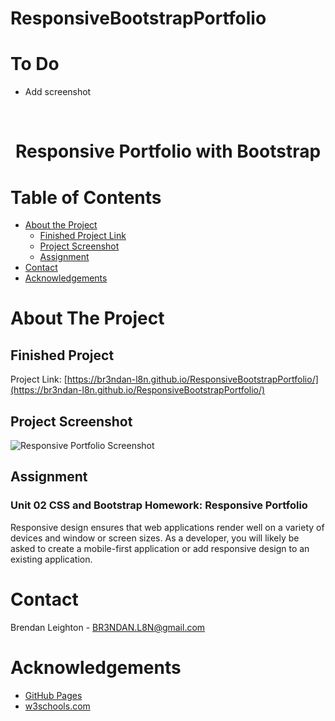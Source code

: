 # ResponsiveBootstrapPortfolio

# To Do
* Add screenshot



<!-- PROJECT LOGO -->
<br />
<p align="center">
  <h1 align="center">Responsive Portfolio with Bootstrap</h1>
</p>



<!-- TABLE OF CONTENTS -->
# Table of Contents

* [About the Project](#about-the-project)
    * [Finished Project Link](#finished-project)
    * [Project Screenshot](#project-screenshot)
    * [Assignment](#assignment)
* [Contact](#contact)
* [Acknowledgements](#acknowledgements)



<!-- ABOUT THE PROJECT -->
# About The Project

## Finished Project

Project Link: [https://br3ndan-l8n.github.io/ResponsiveBootstrapPortfolio/](https://br3ndan-l8n.github.io/ResponsiveBootstrapPortfolio/)

## Project Screenshot

![Responsive Portfolio Screenshot](assets/images/screenshot.png)

## Assignment

### Unit 02 CSS and Bootstrap Homework: Responsive Portfolio

Responsive design ensures that web applications render well on a variety of devices and window or screen sizes. As a developer, you will likely be asked to create a mobile-first application or add responsive design to an existing application.



<!-- CONTACT -->
# Contact

Brendan Leighton - BR3NDAN.L8N@gmail.com



<!-- ACKNOWLEDGEMENTS -->
# Acknowledgements
* [GitHub Pages](https://pages.github.com)
* [w3schools.com](https://www.w3schools.com/)

